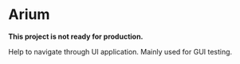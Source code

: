 # Arium
**This project is not ready for production.**

Help to navigate through UI application. Mainly used for GUI testing.
